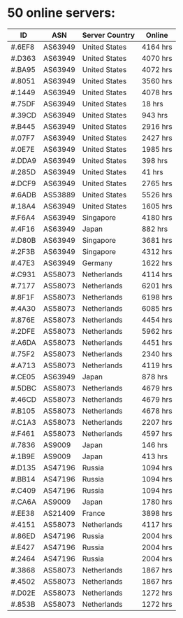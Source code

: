 # 50 online servers:

| ID | ASN | Server Country | Online |
| ------ | ------ | ------ | ------ |
| #.6EF8 | AS63949 | United States | 4164 hrs |
| #.D363 | AS63949 | United States | 4070 hrs |
| #.BA95 | AS63949 | United States | 4072 hrs |
| #.8051 | AS63949 | United States | 3560 hrs |
| #.1449 | AS63949 | United States | 4078 hrs |
| #.75DF | AS63949 | United States | 18 hrs |
| #.39CD | AS63949 | United States | 943 hrs |
| #.B445 | AS63949 | United States | 2916 hrs |
| #.07F7 | AS63949 | United States | 2427 hrs |
| #.0E7E | AS63949 | United States | 1985 hrs |
| #.DDA9 | AS63949 | United States | 398 hrs |
| #.285D | AS63949 | United States | 41 hrs |
| #.DCF9 | AS63949 | United States | 2765 hrs |
| #.6ADB | AS53889 | United States | 5526 hrs |
| #.18A4 | AS63949 | United States | 1605 hrs |
| #.F6A4 | AS63949 | Singapore | 4180 hrs |
| #.4F16 | AS63949 | Japan | 882 hrs |
| #.D80B | AS63949 | Singapore | 3681 hrs |
| #.2F3B | AS63949 | Singapore | 4312 hrs |
| #.47E3 | AS63949 | Germany | 1622 hrs |
| #.C931 | AS58073 | Netherlands | 4114 hrs |
| #.7177 | AS58073 | Netherlands | 6201 hrs |
| #.8F1F | AS58073 | Netherlands | 6198 hrs |
| #.4A30 | AS58073 | Netherlands | 6085 hrs |
| #.876E | AS58073 | Netherlands | 4454 hrs |
| #.2DFE | AS58073 | Netherlands | 5962 hrs |
| #.A6DA | AS58073 | Netherlands | 4451 hrs |
| #.75F2 | AS58073 | Netherlands | 2340 hrs |
| #.A713 | AS58073 | Netherlands | 4119 hrs |
| #.CE05 | AS63949 | Japan | 878 hrs |
| #.5DBC | AS58073 | Netherlands | 4679 hrs |
| #.46CD | AS58073 | Netherlands | 4679 hrs |
| #.B105 | AS58073 | Netherlands | 4678 hrs |
| #.C1A3 | AS58073 | Netherlands | 2207 hrs |
| #.F461 | AS58073 | Netherlands | 4597 hrs |
| #.7836 | AS9009 | Japan | 146 hrs |
| #.1B9E | AS9009 | Japan | 413 hrs |
| #.D135 | AS47196 | Russia | 1094 hrs |
| #.BB14 | AS47196 | Russia | 1094 hrs |
| #.C409 | AS47196 | Russia | 1094 hrs |
| #.CA6A | AS9009 | Japan | 1780 hrs |
| #.EE38 | AS21409 | France | 3898 hrs |
| #.4151 | AS58073 | Netherlands | 4117 hrs |
| #.86ED | AS47196 | Russia | 2004 hrs |
| #.E427 | AS47196 | Russia | 2004 hrs |
| #.2464 | AS47196 | Russia | 2004 hrs |
| #.3868 | AS58073 | Netherlands | 1867 hrs |
| #.4502 | AS58073 | Netherlands | 1867 hrs |
| #.D02E | AS58073 | Netherlands | 1272 hrs |
| #.853B | AS58073 | Netherlands | 1272 hrs |


